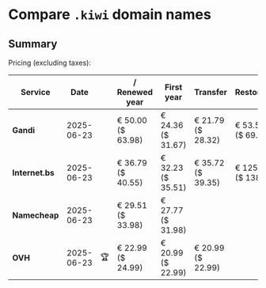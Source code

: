 # Compare `.kiwi` domain names

## Summary

Pricing (excluding taxes):

| Service | Date |  | / Renewed year | First year | Transfer | Restoration |
|--|--|--|--|--|--|--|
| **Gandi** | 2025-06-23 |  | € 50.00<br>($ 63.98) | € 24.36<br>($ 31.67) | € 21.79<br>($ 28.32) | € 53.53<br>($ 69.59) |
| **Internet.bs** | 2025-06-23 |  | € 36.79<br>($ 40.55) | € 32.23<br>($ 35.51) | € 35.72<br>($ 39.35) | € 125.89<br>($ 138.69) |
| **Namecheap** | 2025-06-23 |  | € 29.51<br>($ 33.98) | € 27.77<br>($ 31.98) |  |  |
| **OVH** | 2025-06-23 | 🏆 | € 22.99<br>($ 24.99) | € 20.99<br>($ 22.99) | € 20.99<br>($ 22.99) |  |

